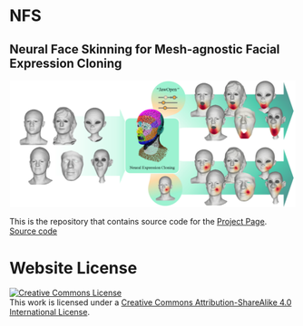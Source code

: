 # NFS
## Neural Face Skinning for Mesh-agnostic Facial Expression Cloning

<img src="static/images/teaser.png" alt="drawing"/> 

This is the repository that contains source code for the [Project Page](https://chacorp.github.io/nfs-page/).
[Source code](https://github.com/chacorp/NFS)

# Website License
<a rel="license" href="http://creativecommons.org/licenses/by-sa/4.0/"><img alt="Creative Commons License" style="border-width:0" src="https://i.creativecommons.org/l/by-sa/4.0/88x31.png" /></a><br />This work is licensed under a <a rel="license" href="http://creativecommons.org/licenses/by-sa/4.0/">Creative Commons Attribution-ShareAlike 4.0 International License</a>.
